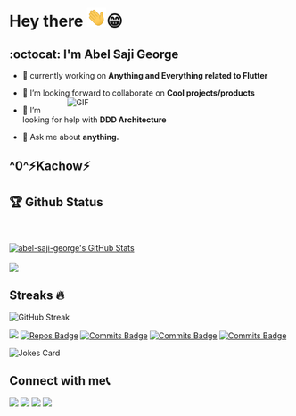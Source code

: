 
# Hey there <img src="https://github.com/ABSphreak/ABSphreak/blob/master/gifs/Hi.gif" width="35px">😁 
## :octocat: I'm Abel Saji George

- 🔭  currently working on **Anything and Everything related to Flutter**

- 👯 I’m looking forward to collaborate on **Cool projects/products**<img align="right" alt="GIF" src="https://cdn.dribbble.com/users/1059583/screenshots/4171367/coding-freak.gif" width="400px" />
- 🤔 I’m looking for help with **DDD Architecture** 
- 💬 Ask me about **anything.**

 ^0^⚡Kachow⚡
 ---



 ##  🏆 Github Status
<br/>
<br/>
 <a href="https://github.com/abel-saji-george">
<img align="center" src="https://github-readme-stats.vercel.app/api?username=abel-saji-george&show_icons=true&theme=bear&icon_color=6392DF&hide=prs&hide_border=true" alt="abel-saji-george's GitHub Stats" />
</a> 
<br/>
<br/>
<a href="https://github.com/abel-saji-george">
<img align="center" src="https://github-readme-stats.vercel.app/api/top-langs/?username=abel-saji-george&layout=compact&show_icons=true&theme=bear&icon_color=6392DF&hide=prs&hide_border=true" />
</a>



##  Streaks 🔥

![GitHub Streak](https://github-readme-streak-stats.herokuapp.com?user=abel-saji-george&theme=bear&hide_border=true&fire=DD2727&stroke=DD2727&ring=A41FAE&sideNums=B3DADD&currStreakLabel=DD7A18&sideLabels=57DD3B&dates=A41FAE)


![](https://visitor-badge.glitch.me/badge?page_id=abel-saji-george)
[![Repos Badge](https://badges.pufler.dev/repos/abel-saji-george)](https://abel-saji-george.github.io/)
[![Commits Badge](https://badges.pufler.dev/commits/all/abel-saji-george)](https://abel-saji-george.github.io/)
[![Commits Badge](https://badges.pufler.dev/commits/yearly/abel-saji-george)](https://abel-saji-george.github.io/)
[![Commits Badge](https://badges.pufler.dev/commits/weekly/abel-saji-george)](https://abel-saji-george.github.io/)
<!-- [![Commits Badge](https://badges.pufler.dev/commits/monthly/abel-saji-george)](https://abel-saji-george.github.io/) -->


 ![Jokes Card](https://readme-jokes.vercel.app/api)

## Connect with me📞

[![](https://img.shields.io/badge/LinkedIn-0077B5?style=for-the-badge&logo=linkedin&logoColor=white)](https://www.linkedin.com/in/abel-saji-george-b416591ab/) [![](https://img.shields.io/badge/Instagram-E4405F?style=for-the-badge&logo=instagram&logoColor=white)](https://instagram.com/_the_hustler_06?igshid=x9wya3p0b8qv)  [![](https://img.shields.io/badge/WhatsApp-25D366?style=for-the-badge&logo=whatsapp&logoColor=white)](https://wa.me/+919497877775)  [![](https://img.shields.io/badge/Spotify-%231ED760.svg?&style=for-the-badge&logo=spotify&logoColor=white)](https://open.spotify.com/user/31iamknsnvhtiz4sq2dxrq2uyyui?si=BxXkK4CyTgODj6EQaVNKGA)

